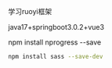 学习ruoyi框架

java17+springboot3.0.2+vue3



npm install nprogress --save

```bash
npm install sass --save-dev
```